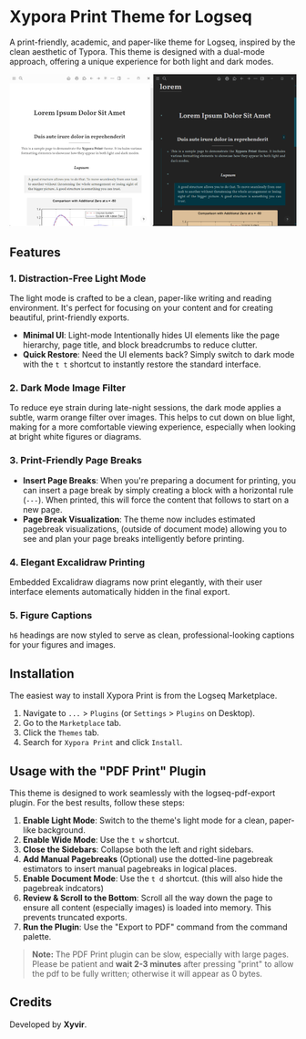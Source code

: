 # Xypora Print Theme for Logseq

A print-friendly, academic, and paper-like theme for Logseq, inspired by the clean aesthetic of Typora. This theme is designed with a dual-mode approach, offering a unique experience for both light and dark modes.

![Xypora Print Theme Screenshot](./sample.png)

## Features

### 1. Distraction-Free Light Mode

The light mode is crafted to be a clean, paper-like writing and reading environment. It's perfect for focusing on your content and for creating beautiful, print-friendly exports.

* **Minimal UI**: Light-mode Intentionally hides UI elements like the page hierarchy, page title, and block breadcrumbs to reduce clutter.
* **Quick Restore**: Need the UI elements back? Simply switch to dark mode with the `t t` shortcut to instantly restore the standard interface.

### 2. Dark Mode Image Filter

To reduce eye strain during late-night sessions, the dark mode applies a subtle, warm orange filter over images. This helps to cut down on blue light, making for a more comfortable viewing experience, especially when looking at bright white figures or diagrams.

### 3. Print-Friendly Page Breaks

* **Insert Page Breaks**: When you're preparing a document for printing, you can insert a page break by simply creating a block with a horizontal rule (`---`). When printed, this will force the content that follows to start on a new page.
* **Page Break Visualization**: The theme now includes estimated pagebreak visualizations, (outside of document mode) allowing you to see and plan your page breaks intelligently before printing.

### 4. Elegant Excalidraw Printing

Embedded Excalidraw diagrams now print elegantly, with their user interface elements automatically hidden in the final export.

### 5. Figure Captions

`h6` headings are now styled to serve as clean, professional-looking captions for your figures and images.

## Installation

The easiest way to install Xypora Print is from the Logseq Marketplace.

1.  Navigate to `...` > `Plugins` (or `Settings` > `Plugins` on Desktop).
2.  Go to the `Marketplace` tab.
3.  Click the `Themes` tab.
4.  Search for `Xypora Print` and click `Install`.

## Usage with the "PDF Print" Plugin

This theme is designed to work seamlessly with the logseq-pdf-export plugin. For the best results, follow these steps:

1.  **Enable Light Mode**: Switch to the theme's light mode for a clean, paper-like background.
2.  **Enable Wide Mode**: Use the `t w` shortcut.
3.  **Close the Sidebars**: Collapse both the left and right sidebars.
4.  **Add Manual Pagebreaks** (Optional) use the dotted-line pagebreak estimators to insert manual pagebreaks in logical places.
5.  **Enable Document Mode**: Use the `t d` shortcut. (this will also hide the pagebreak indcators)
8.  **Review & Scroll to the Bottom**: Scroll all the way down the page to ensure all content (especially images) is loaded into memory. This prevents truncated exports.
9.  **Run the Plugin**: Use the "Export to PDF" command from the command palette.

> **Note:** The PDF Print plugin can be slow, especially with large pages. Please be patient and **wait 2-3 minutes** after pressing "print" to allow the pdf to be fully written; otherwise it will appear as 0 bytes.

## Credits

Developed by **Xyvir**.
